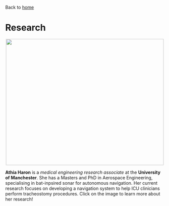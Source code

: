 Back to [home](https://athiaharon.github.io/)
# Research

<p align="center">
         <a href="https://athiaharon.github.io/">
         <img src="https://athiaharon.github.io/Athia_Bat_Research.jpg" width="500" height="400">
         </a>                
</p>
                                
**Athia Haron** is a _medical engineering research associate_ at the **University of Manchester**. She has a Masters and PhD in Aerospace Engineering, specialising in bat-inpsired sonar for autonomous navigation. Her current research focuses on developing a navigation system to help ICU clinicians perform tracheostomy procedures. Click on the image to learn more about her research!
